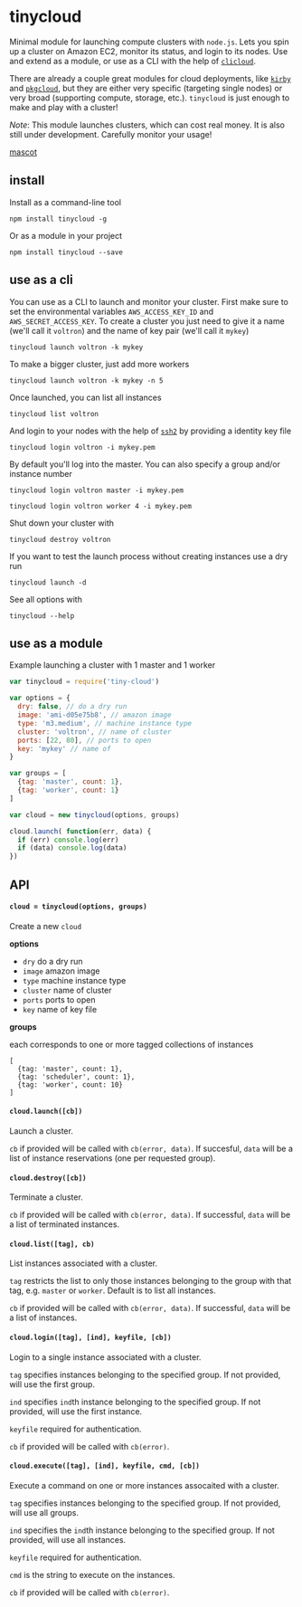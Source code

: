 # tinycloud

Minimal module for launching compute clusters with `node.js`. Lets you spin up a cluster on Amazon EC2, monitor its status, and login to its nodes. Use and extend as a module, or use as a CLI with the help of [`clicloud`](https://github.com/freeman-lab/clicloud).

There are already a couple great modules for cloud deployments, like [`kirby`](https://github.com/mafintosh/kirby) and [`pkgcloud`](https://github.com/pkgcloud/pkgcloud), but they are either very specific (targeting single nodes) or very broad (supporting compute, storage, etc.). `tinycloud` is just enough to make and play with a cluster!

*Note*: This module launches clusters, which can cost real money. It is also still under development. Carefully monitor your usage!

[mascot](http://warriors.wikia.com/wiki/Tinycloud)

## install

Install as a command-line tool

```
npm install tinycloud -g
```

Or as a module in your project

```
npm install tinycloud --save
```

## use as a cli

You can use as a CLI to launch and monitor your cluster. First make sure to set the environmental variables `AWS_ACCESS_KEY_ID` and `AWS_SECRET_ACCESS_KEY`. To create a cluster you just need to give it a name (we'll call it `voltron`) and the name of key pair (we'll call it `mykey`)

```
tinycloud launch voltron -k mykey
```

To make a bigger cluster, just add more workers

```
tinycloud launch voltron -k mykey -n 5
```

Once launched, you can list all instances

```
tinycloud list voltron
```

And login to your nodes with the help of [`ssh2`](https://github.com/mscdex/ssh2) by providing a identity key file

```
tinycloud login voltron -i mykey.pem
```

By default you'll log into the master. You can also specify a group and/or instance number

```
tinycloud login voltron master -i mykey.pem
```
```
tinycloud login voltron worker 4 -i mykey.pem
```

Shut down your cluster with

```
tinycloud destroy voltron
```

If you want to test the launch process without creating instances use a dry run

```
tinycloud launch -d
```


See all options with

```
tinycloud --help
```

## use as a module

Example launching a cluster with 1 master and 1 worker

``` js
var tinycloud = require('tiny-cloud')

var options = {
  dry: false, // do a dry run
  image: 'ami-d05e75b8', // amazon image
  type: 'm3.medium', // machine instance type
  cluster: 'voltron', // name of cluster
  ports: [22, 80], // ports to open
  key: 'mykey' // name of
}

var groups = [
  {tag: 'master', count: 1},
  {tag: 'worker', count: 1}
]

var cloud = new tinycloud(options, groups)

cloud.launch( function(err, data) {
  if (err) console.log(err)
  if (data) console.log(data)
})
```

## API

#### `cloud = tinycloud(options, groups)`

Create a new `cloud`

**options**

- `dry` do a dry run
- `image` amazon image
- `type` machine instance type
- `cluster` name of cluster
- `ports` ports to open
- `key` name of key file

**groups**

each corresponds to one or more tagged collections of instances
```
[
  {tag: 'master', count: 1},
  {tag: 'scheduler', count: 1},
  {tag: 'worker', count: 10}
]
```

#### `cloud.launch([cb])`

Launch a cluster. 

`cb` if provided will be called with `cb(error, data)`. If succesful, `data` will be a list of instance reservations (one per requested group). 

#### `cloud.destroy([cb])`

Terminate a cluster. 

`cb` if provided will be called with `cb(error, data)`. If successful, `data` will be a list of terminated instances.

#### `cloud.list([tag], cb)`

List instances associated with a cluster. 

`tag` restricts the list to only those instances belonging to the group with that tag, e.g. `master` or `worker`. Default is to list all instances.

`cb` if provided will be called with `cb(error, data)`. If successful, `data` will be a list of instances.

#### `cloud.login([tag], [ind], keyfile, [cb])`

Login to a single instance associated with a cluster. 

`tag` specifies instances belonging to the specified group. If not provided, will use the first group. 

`ind` specifies `ind`th instance belonging to the specified group. If not provided, will use the first instance.

`keyfile` required for authentication.

`cb` if provided will be called with `cb(error)`.

#### `cloud.execute([tag], [ind], keyfile, cmd, [cb])`

Execute a command on one or more instances assocaited with a cluster.

`tag` specifies instances belonging to the specified group. If not provided, will use all groups.

`ind` specifies the `ind`th instance belonging to the specified group. If not provided, will use all instances.

`keyfile` required for authentication.

`cmd` is the string to execute on the instances.

`cb` if provided will be called with `cb(error)`.
